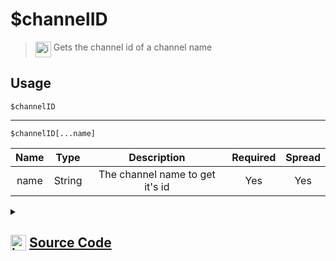 # $channelID
> <img align="top" src="https://upload.wikimedia.org/wikipedia/commons/thumb/e/e4/Infobox_info_icon.svg/160px-Infobox_info_icon.svg.png?20150409153300" alt="image" width="25" height="auto"> Gets the channel id of a channel name
## Usage
```
$channelID
```
---
```
$channelID[...name]
```
| Name | Type | Description | Required | Spread
| :---: | :---: | :---: | :---: | :---: |
name | String | The channel name to get it's id | Yes | Yes
<details>
<summary>
    
## <img align="top" src="https://cdn4.iconfinder.com/data/icons/iconsimple-logotypes/512/github-512.png" alt="image" width="25" height="auto">  [Source Code](https://github.com/tryforge/ForgeScript-V2/blob/main/src/native/channelID.ts)
    
</summary>
    
```ts
import { ArgType, NativeFunction, Return } from "../structures"

export default new NativeFunction({
    name: "$channelID",
    description: "Gets the channel id of a channel name",
    unwrap: true,
    brackets: false,
    args: [
        {
            name: "name",
            description: "The channel name to get it's id",
            required: true,
            rest: true,
            type: ArgType.String
        }
    ],
    execute(ctx, [ args ]) {
        if (!this.hasFields) return Return.success(ctx.channel?.id)
        const name = args.join(";")
        return Return.success(ctx.client.channels.cache.find(x => "name" in x && x.name === name)?.id)
    },
})
```
    
</details>